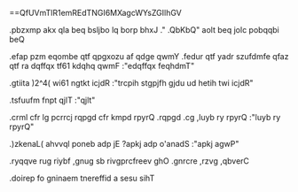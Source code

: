 ==QfUVmTlR1emREdTNGI6MXagcWYsZGIlhGV

.pbzxmp akx qla beq bsljbo lq borp bhxJ ."        .QbKbQ" aolt beq jolc pobqqbi beQ

.efap pzm eqombe qtf qpgxozu af qdge qwmY .fedur qtf yadr szufdmfe qfaz qtf ra dqffqx tf61 kdqhq qwmF :"edqffqx feqhdmT"

.gtiita )2^4( wi61 ngtkt icjdR :"trcpih stgpjfh gjdu ud hetih twi icjdR"

.tsfuufm fnpt qjlT :"qjlt"

.crml cfr lg pcrrcj rqpgd cfr kmpd rpyrQ .rqpgd .cg ,luyb ry rpyrQ :"luyb ry rpyrQ"

.)zkenaL( ahvvql poneb adp jE ?apkj adp o'anadS :"apkj agwP"

.ryqqve rug riybf ,gnug sb rivgprcfreev ghO .gnrcre ,rzvg ,qbverC

.doirep fo gninaem tnereffid a sesu sihT